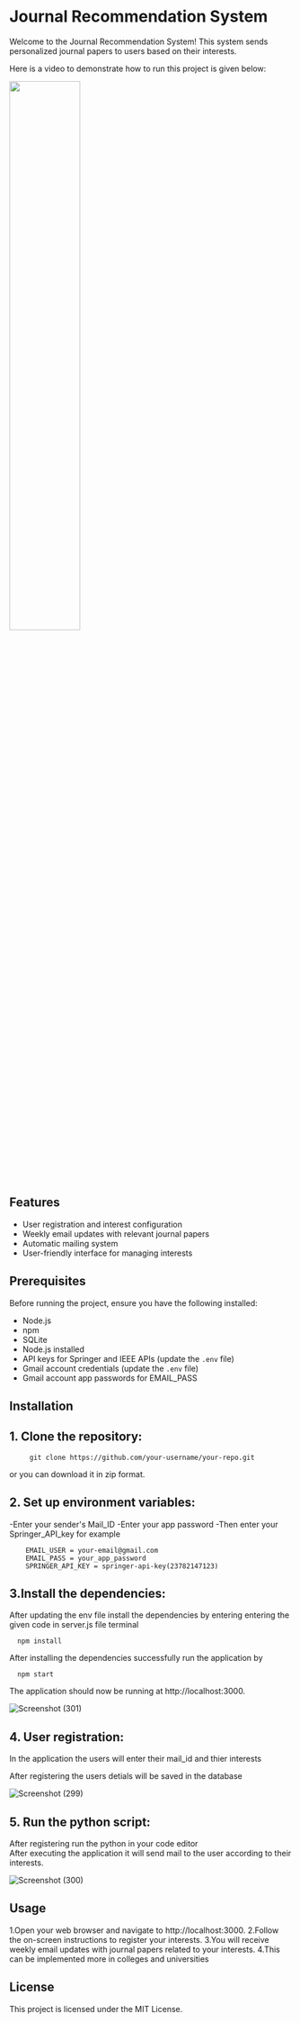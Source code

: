 # Journal Recommendation System

Welcome to the Journal Recommendation System! This system sends personalized journal papers to users based on their interests.

Here is a video to demonstrate how to run this project is given below:

[<img src="https://www.searchenginejournal.com/wp-content/uploads/2017/11/AI-email-marketing.png" width="50%">](https://youtu.be/gYiiRj4i-j4 "Journal_ai")

## Features

- User registration and interest configuration
- Weekly email updates with relevant journal papers
- Automatic mailing system
- User-friendly interface for managing interests

## Prerequisites

Before running the project, ensure you have the following installed:

- Node.js 
- npm 
- SQLite 
- Node.js installed
- API keys for Springer and IEEE APIs (update the `.env` file)
- Gmail account credentials (update the `.env` file)
- Gmail account app passwords for EMAIL_PASS

## Installation

## 1. Clone the repository:

         git clone https://github.com/your-username/your-repo.git   

or you can download it in zip format.

## 2. Set up environment variables:
-Enter your sender's Mail_ID
-Enter your app password
-Then enter your Springer_API_key 
 for example

        EMAIL_USER = your-email@gmail.com
        EMAIL_PASS = your_app_password
        SPRINGER_API_KEY = springer-api-key(23782147123)


## 3.Install the dependencies:
After updating the env file install the dependencies by entering entering the given code in server.js file terminal

      npm install

After installing the dependencies successfully run the application by 

      npm start

The application should now be running at http://localhost:3000.

![Screenshot (301)](https://github.com/naveenrk7/journal_automation/assets/94048894/89aad617-1731-4c5f-98b4-166781f0cf51)




## 4. User registration:
In the application the users will enter their mail_id and thier interests
        
After registering the users detials will be saved in the database

![Screenshot (299)](https://github.com/naveenrk7/journal_automation/assets/94048894/fd51454e-d168-4f9e-ab7b-8d085c11cf61)


## 5. Run the python script:

After registering run the python in your code editor         
After executing the application it will send mail to the user according to their interests.

![Screenshot (300)](https://github.com/naveenrk7/journal_automation/assets/94048894/29084605-846a-4c32-9b58-73bbe4e5dcb9)

 

## Usage
1.Open your web browser and navigate to http://localhost:3000.
2.Follow the on-screen instructions to register your interests.
3.You will receive weekly email updates with journal papers related to your interests.
4.This can be implemented more in colleges and universities

## License
This project is licensed under the MIT License.
